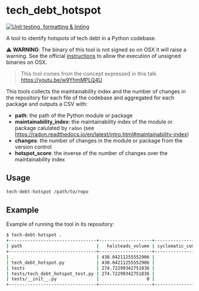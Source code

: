 # tech_debt_hotspot

[![Unit testing, formatting & linting](https://github.com/expobrain/tech_debt_hotspot/actions/workflows/testing-formatting-linting.yml/badge.svg)](https://github.com/expobrain/tech_debt_hotspot/actions/workflows/testing-formatting-linting.yml)

A tool to identify hotspots of tech debt in a Python codebase.

⚠️ **WARNING**: The binary of this tool is not signed so on OSX it will raise a warning. See the official [instructions](https://support.apple.com/en-gb/guide/mac-help/mh40616/mac) to allow the execution of unsigned binaries on OSX.

> This tool comes from the concept expressed in this talk https://youtu.be/w9YhmMPLQ4U

This tools collects the maintainability index and the number of changes in the repository for each file of the codebase and aggregated for each package and outputs a CSV with:

- **path**: the path of the Python module or package
- **maintainability_index**: the maintainability index of the module or package calulated by `radon` (see https://radon.readthedocs.io/en/latest/intro.html#maintainability-index)
- **changes**: the number of changes in the module or package from the version control
- **hotspot_score**: the inverse of the number of changes over the maintainability index

## Usage

```bash
tech-debt-hotspot /path/to/repo
```

## Example

Example of running the tool in its repository:

```bash
$ tech-debt-hotspot .
+---------------------------------+--------------------+-----------------------+-----+---------------------+-----------------------+---------------+--------------------+
| path                            |   halsteads_volume | cyclomatic_complexity | loc | comments_percentage | maintainability_index | changes_count |      hotspot_index |
+---------------------------------+--------------------+-----------------------+-----+---------------------+-----------------------+---------------+--------------------+
| .                               | 430.04211255552906 |                    32 | 338 |  3.6389206869994304 |    35.786787172962356 |            34 |   95.0071316423948 |
| tech_debt_hotspot.py            | 430.04211255552906 |                    32 | 172 |  0.7407407407407408 |    35.786787172962356 |            14 |  39.12058361745668 |
| tests                           | 274.72299342751836 |                    32 | 166 |   4.770017035775128 |      47.6512709022887 |            14 |  29.38011879831641 |
| tests/tech_debt_hotspot_test.py | 274.72299342751836 |                    32 | 166 |   4.770017035775128 |      47.6512709022887 |            11 | 23.084379055820037 |
| tests/__init__.py               |                  0 |                     1 |   0 |                   0 |                 100.0 |             1 |                1.0 |
+---------------------------------+--------------------+-----------------------+-----+---------------------+-----------------------+---------------+--------------------+
```
